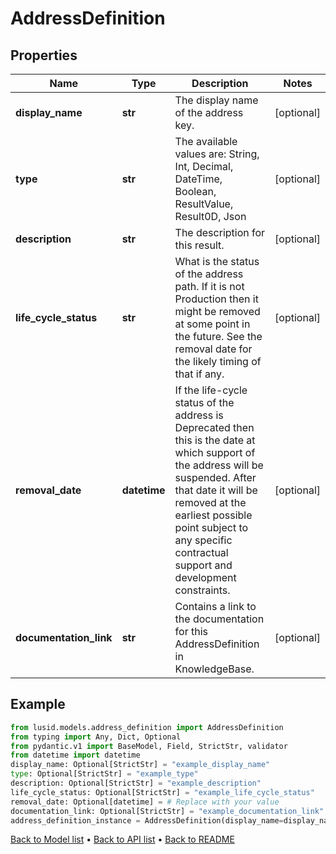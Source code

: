 # AddressDefinition

## Properties
Name | Type | Description | Notes
------------ | ------------- | ------------- | -------------
**display_name** | **str** | The display name of the address key. | [optional] 
**type** | **str** | The available values are: String, Int, Decimal, DateTime, Boolean, ResultValue, Result0D, Json | [optional] 
**description** | **str** | The description for this result. | [optional] 
**life_cycle_status** | **str** | What is the status of the address path. If it is not Production then it might be removed at some point in the future. See the removal date for the likely timing of that if any. | [optional] 
**removal_date** | **datetime** | If the life-cycle status of the address is Deprecated then this is the date at which support of the address will be suspended. After that date it will be removed at the earliest possible point subject to any specific contractual support and development constraints. | [optional] 
**documentation_link** | **str** | Contains a link to the documentation for this AddressDefinition in KnowledgeBase. | [optional] 
## Example

```python
from lusid.models.address_definition import AddressDefinition
from typing import Any, Dict, Optional
from pydantic.v1 import BaseModel, Field, StrictStr, validator
from datetime import datetime
display_name: Optional[StrictStr] = "example_display_name"
type: Optional[StrictStr] = "example_type"
description: Optional[StrictStr] = "example_description"
life_cycle_status: Optional[StrictStr] = "example_life_cycle_status"
removal_date: Optional[datetime] = # Replace with your value
documentation_link: Optional[StrictStr] = "example_documentation_link"
address_definition_instance = AddressDefinition(display_name=display_name, type=type, description=description, life_cycle_status=life_cycle_status, removal_date=removal_date, documentation_link=documentation_link)

```

[Back to Model list](../README.md#documentation-for-models) &#8226; [Back to API list](../README.md#documentation-for-api-endpoints) &#8226; [Back to README](../README.md)

